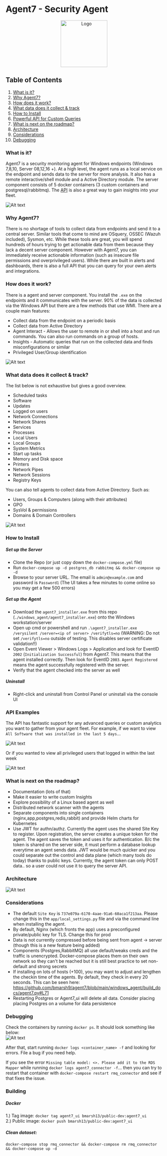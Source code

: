 # Agent7 - Security Agent
<p align="center">
  <img height="150px" src="https://github.com/bmarsh9/agent7/raw/main/photos/a7_logo.PNG?raw=true" alt="Logo"/>
</p>

## Table of Contents
1. [What is it?](#what-is-it)
2. [Why Agent7?](#why-agent7)
3. [How does it work?](#how-does-it-work)
4. [What data does it collect & track](#What-data-does-it-collect--track)
5. [How to Install](#how-to-install)
6. [Powerful API for Custom Queries](#api-examples)
7. [What is next on the roadmap?](#what-is-next-on-the-roadmap)
8. [Architecture](#Architecture)
9. [Considerations](#considerations)  
10. [Debugging](#debugging)  


### What is it?
Agent7 is a security monitoring agent for Windows endpoints (Windows 7,8,10, Server 08,12,16 +). At a high level, the agent runs as a local service on the endpoint and sends data to the server for more analysis. It also has a remote interactive/shell module and a Active Directory module. The server component consists of 5 docker containers (3 custom containers and postgresql/rabbitmq). The [API](#api-examples) is also a great way to gain insights into your fleet.

![Alt text](photos/a7_dash.PNG?raw=true "Dashboard")  

### Why Agent7?
There is no shortage of tools to collect data from endpoints and send it to a central server. Similar tools that come to mind are OSquery, OSSEC (Wazuh included), Sysmon, etc. While these tools are great, you will spend hundreds of hours trying to get actionable data from them because they lack a decent server component. However with Agent7, you can immediately receive actionable information (such as insecure file permissions and overprivileged users). While there are built in alerts and dashboards, there is also a full API that you can query for your own alerts and integrations.

### How does it work?
There is a agent and server component. You install the `.exe` on the endpoints and it communicates with the server. 90% of the data is collected via the Windows API but there are a few methods that use WMI. There are a couple main features:  
+ Collect data from the endpoint on a periodic basis
+ Collect data from Active Directory  
+ Agent Interact - Allows the user to remote in or shell into a host and run commands. You can also run commands on a group of hosts.  
+ Insights - Automatic queries that run on the collected data and finds misconfigurations or similar
+ Privileged User/Group identification

![Alt text](photos/a7_map.PNG?raw=true "Logon Map")  

### What data does it collect & track?
The list below is not exhaustive but gives a good overview.   
+ Scheduled tasks  
+ Software  
+ Updates  
+ Logged on users  
+ Network Connections  
+ Network Shares  
+ Services  
+ Processes  
+ Local Users  
+ Local Groups  
+ System Metrics  
+ Start up tasks  
+ Memory and Disk space  
+ Printers  
+ Network Pipes  
+ Network Sessions  
+ Registry Keys  

You can also tell agents to collect data from Active Directory. Such as:  
+ Users, Groups & Computers (along with their attributes)    
+ GPO  
+ SysVol & permissions  
+ Domains & Domain Controllers  

![Alt text](photos/a7_1.PNG?raw=true "Sch Tasks")  

### How to Install  
##### Set up the Server  
+ Clone the Repo (or just copy down the `docker-compose.yml` file)  
+ Run `docker-compose up -d postgres_db rabbitmq && docker-compose up -d`  
+ Browse to your server URL. The email is `admin@example.com` and password is `Password1` (The UI takes a few minutes to come online so you may get a few 500 errors)  

##### Set up the Agent  
+ Download the `agent7_installer.exe` from this repo (`./windows_agent/agent7_installer.exe`) onto the Windows workstation/server  
+ Open up cmd or powershell and run `.\agent7_installer.exe /verysilent /server=<ip of server> /verifytls=no`  (WARNING: Do not set `/verifytls=no` outside of testing. This disables server certificate validation!!)    
+ Open Event Viewer > Windows Logs > Application and look for EventID `2002` (`Initialization Successful`) from Agent7. This means that the agent installed correctly. Then look for EventID `2003`. `Agent Registered` means the agent successfully registered with the server.
+ Verify that the agent checked into the server as well  

##### Uninstall  
+ Right-click and uninstall from Control Panel or uninstall via the console UI

### API Examples  
The API has fantastic support for any advanced queries or custom analytics you want to gather from your agent fleet. For example, if we want to view `All Software that was installed in the last 5 days`...  

![Alt text](photos/a7_api.PNG?raw=true "API")  

Or if you wanted to view all privileged users that logged in within the last week  

![Alt text](photos/a7_api_2.PNG?raw=true "API")  

### What is next on the roadmap?  
+ Documentation (lots of that)  
+ Make it easier to write custom Insights  
+ Explore possibility of a Linux based agent as well  
+ Distributed network scanner with the agents  
+ Separate components into single containers (nginx,app,postgres,redis,rabbit) and provide Helm charts for Kubernetes  
+ Use JWT for authn/authz. Currently the agent uses the shared Site Key to register. Upon registration, the server creates a unique token for the agent. The agent saves the token and uses it for authentication. B/c the token is shared on the server side, it must perform a database lookup everytime an agent sends data. JWT would be much quicker and you could separate out the control and data plane (which many tools do today) thanks to public keys. Currently, the agent token can only POST data.. so a user could not use it to query the server API.

### Architecture
![Alt text](photos/agent7_arch.PNG?raw=true "Architecture")  

### Considerations 
+ The default `Site Key` is `737e079a-6170-4aae-91a6-60aca1f213aa`. Please change this in the `app/local_settings.py` file and via the command line when installing the agent.  
+ By default, Nginx (which fronts the app) uses a preconfigured private/public key for TLS. Change this for prod    
+ Data is not currently compressed before being sent from agent -> server (though this is a new feature being added)  
+ Components (Postgres,RabbitMQ) all use default/weaks creds and the traffic is unencrypted. Docker-compose places them on their own network so they can't be reached but it is still best practice to set non-default and strong secrets  
+ If installing on lots of hosts (+100), you may want to adjust and lengthen the checkin time of the agents. By default, they check in every 20 seconds. This can be seen here:
https://github.com/bmarsh9/agent7/blob/main/windows_agent/build_docs/agent7.py#L71  
+ Restarting Postgres or Agent7_ui will delete all data. Consider placing placing Postgres on a volume for data persistence  

### Debugging  
Check the containers by running `docker ps`. It should look something like below:  
![Alt text](photos/a7_docker_status.PNG?raw=true "Docker ps")  

After that, start running `docker logs <container_name> -f` and looking for errors. File a bug if you need help.  

If you see the error `Missing table model: <>. Please add it to the RDS Mapper` while running `docker logs agent7_connector -f`... then you can try to restart that container with `docker-compose restart rmq_connector` and see if that fixes the issue.  


### Building  
##### Docker  
1.) Tag image: `docker tag agent7_ui bmarsh13/public-dev:agent7_ui`  
2.) Public image: `docker push bmarsh13/public-dev:agent7_ui`  

##### Clean dataset:  
`docker-compose stop rmq_connector && docker-compose rm rmq_connector && docker-compose up -d`

